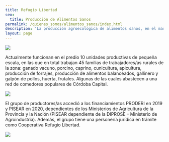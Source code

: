 ```yaml
---
title: Refugio Libertad
seo:
  title: Producción de Alimentos Sanos
permalink: /quienes_somos/alimentos_sanos/index.html
description: 'La producción agroecológica de alimentos sanos, en el marco de la economía popular, con objetivos de seguridad y soberanía alimentaria.'
layout: page
---
```


![](https://i.imgur.com/KYehyWJ.jpg)

 Actualmente funcionan en el predio 10 unidades productivas de pequeña escala, en las que en total trabajan 45 familias de trabajadores/as rurales de la zona: ganado vacuno, porcino, caprino, cunicultura, apicultura, producción de forrajes, producción de alimentos balanceados, gallinero y galpón de pollos, huerta, frutales. Algunas de las cuales abastecen a una red de comedores populares de Córdoba Capital.

![](https://i.imgur.com/8d64B09.jpg)

 El grupo de productores/as accedió a los financiamientos PRODERI en 2019 y PISEAR en 2020, dependientes de los Ministerios de Agricultura de la Provincia y la Nación (PISEAR dependiente de la DIPROSE – Ministerio de Agroindustria). Además, el grupo tiene una personería jurídica en trámite como Cooperativa Refugio Libertad.

![](https://i.imgur.com/sH66BeF.jpg)
